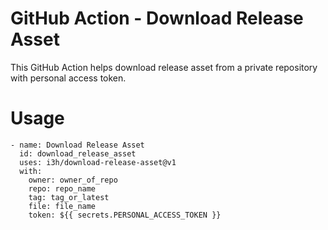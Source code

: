 # GitHub Action - Download Release Asset

This GitHub Action helps download release asset from a private repository with personal access token.

# Usage

```
- name: Download Release Asset
  id: download_release_asset
  uses: i3h/download-release-asset@v1
  with:
    owner: owner_of_repo
    repo: repo_name
    tag: tag_or_latest
    file: file_name
    token: ${{ secrets.PERSONAL_ACCESS_TOKEN }}
```
